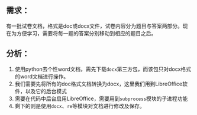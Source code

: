## 需求：
有一批试卷文档，格式是doc或docx文件，试卷内容分为题目与答案两部分。现在为方便学习，需要将每一题的答案分别移动到相应的题目之后。

## 分析：
1. 使用python去个性word文档，需先下载`docx`第三方包，而该包只对docx格式的word文档进行操作。
2. 我们需要先将所有的doc格式文档转换为docx，这里我们用到LibreOffice软件，以及它的后台模式
3. 需要在代码中后台启用LibreOffice，需要用到`subprocess`模块的子进程功能
4. 剩下的则是使用`docx`、`re`等模块对文档进行修改及保存。